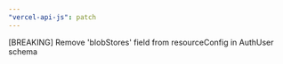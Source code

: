 ```yaml
---
"vercel-api-js": patch
---
```


[BREAKING] Remove 'blobStores' field from resourceConfig in AuthUser schema